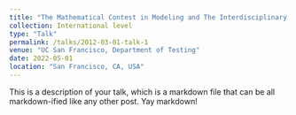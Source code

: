 ```yaml
---
title: "The Mathematical Contest in Modeling and The Interdisciplinary Contest in Modeling (ICM/MCM)"
collection: International level
type: "Talk"
permalink: /talks/2012-03-01-talk-1
venue: "UC San Francisco, Department of Testing"
date: 2022-05-01
location: "San Francisco, CA, USA"
---
```


This is a description of your talk, which is a markdown file that can be all markdown-ified like any other post. Yay markdown!
